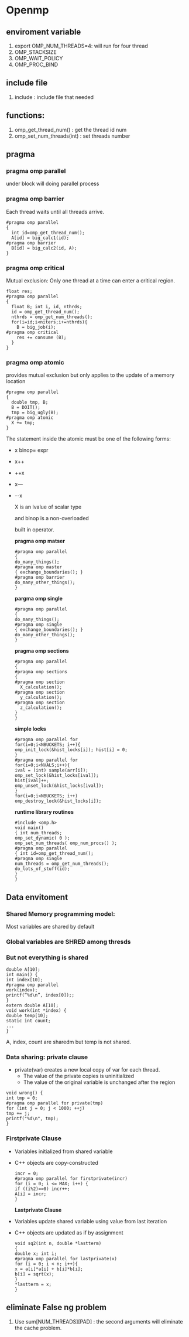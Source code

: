 # Openmp



## enviroment variable

1. export OMP\_NUM\_THREADS=4: will run for four thread
2. OMP\_STACKSIZE
3. OMP\_WAIT\_POLICY
4. OMP\_PROC\_BIND

## include file

1. include  : include file that needed

## functions:

1. omp\_get\_thread\_num\(\) : get the thread id num
2. omp\_set\_num\_threads\(int\) : set threads number

## pragma

### pragma omp parallel

under block will doing parallel process

### pragma omp barrier

Each thread waits until all threads arrive.

```text
#pragma omp parallel
{
  int id=omp_get_thread_num();
  A[id] = big_calc1(id);
#pragma omp barrier
  B[id] = big_calc2(id, A);
}
```

### pragma omp critical

Mutual exclusion: Only one thread at a time can enter a critical region.

```text
float res;
#pragma omp parallel
{ 
  float B; int i, id, nthrds;
  id = omp_get_thread_num();
  nthrds = omp_get_num_threads();
  for(i=id;i<niters;i+=nthrds){
    B = big_job(i);
#pragma omp critical
    res += consume (B);
  }
}
```

### pragma omp atomic

provides mutual exclusion but only applies to the update of a memory location

```text
#pragma omp parallel
{
  double tmp, B;
  B = DOIT();
  tmp = big_ugly(B);
#pragma omp atomic
  X += tmp;
}
```

The statement inside the atomic must be one of the following forms:

* x binop= expr
* x++
* ++x
* x—
* --x

  X is an lvalue of scalar type

  and binop is a non-overloaded

  built in operator.

  **pragma omp matser**

  ```text
  #pragma omp parallel
  {
  do_many_things();
  #pragma omp master
  { exchange_boundaries(); }
  #pragma omp barrier
  do_many_other_things();
  }
  ```

  **pargma omp single**

  ```text
  #pragma omp parallel
  {
  do_many_things();
  #pragma omp single
  { exchange_boundaries(); }
  do_many_other_things();
  }
  ```

  **pragma omp sections**

  ```text
  #pragma omp parallel
  {
  #pragma omp sections
  {
  #pragma omp section
    X_calculation();
  #pragma omp section
    y_calculation();
  #pragma omp section
    z_calculation();
  }
  }
  ```

  **simple locks**

  ```text
  #pragma omp parallel for
  for(i=0;i<NBUCKETS; i++){
  omp_init_lock(&hist_locks[i]); hist[i] = 0;
  }
  #pragma omp parallel for
  for(i=0;i<NVALS;i++){
  ival = (int) sample(arr[i]);
  omp_set_lock(&hist_locks[ival]);
  hist[ival]++;
  omp_unset_lock(&hist_locks[ival]);
  }
  for(i=0;i<NBUCKETS; i++)
  omp_destroy_lock(&hist_locks[i]);
  ```

  **runtime library routines**

  ```text
  #include <omp.h>
  void main()
  { int num_threads;
  omp_set_dynamic( 0 );
  omp_set_num_threads( omp_num_procs() );
  #pragma omp parallel
  { int id=omp_get_thread_num();
  #pragma omp single
  num_threads = omp_get_num_threads();
  do_lots_of_stuff(id);
  }
  }
  ```

## Data envitoment

### Shared Memory programming model:

Most variables are shared by default

### Global variables are SHRED among thresds

### But not everything is shared

```text
double A[10];
int main() {
int index[10];
#pragma omp parallel
work(index);
printf(“%d\n”, index[0]);;
}
extern double A[10];
void work(int *index) {
double temp[10];
static int count;
...
}
```

A, index, count are sharedm but temp is not shared.

### Data sharing: private clause

* private\(var\) creates a new local copy of var for each thread.
  * The value of the private copies is uninitialized
  * The value of the original variable is unchanged after the region

```text
void wrong() {
int tmp = 0;
#pragma omp parallel for private(tmp)
for (int j = 0; j < 1000; ++j)
tmp += j;
printf("%d\n", tmp);
}
```

### Firstprivate Clause

* Variables initialized from shared variable
* C++ objects are copy-constructed

  ```text
  incr = 0;
  #pragma omp parallel for firstprivate(incr)
  for (i = 0; i <= MAX; i++) {
  if ((i%2)==0) incr++;
  A[i] = incr;
  }
  ```

  **Lastprivate Clause**

* Variables update shared variable using value from last iteration
* C++ objects are updated as if by assignment

  ```text
  void sq2(int n, double *lastterm)
  {
  double x; int i;
  #pragma omp parallel for lastprivate(x)
  for (i = 0; i < n; i++){
  x = a[i]*a[i] + b[i]*b[i];
  b[i] = sqrt(x);
  }
  *lastterm = x;
  }
  ```

## eliminate False ng problem

1. Use sum\[NUM\_THREADS\]\[PAD\] : the second arguments will eliminate the cache problem.

